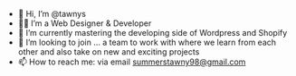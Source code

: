 - 👋 Hi, I’m @tawnys
- 👩‍💻 I’m a Web Designer & Developer 
- 🌱 I’m currently mastering the developing side of Wordpress and Shopify
- 💞️ I’m looking to join ... a team to work with where we learn from each other and also take on new and exciting projects
- 📫 How to reach me: via email summerstawny98@gmail.com

<!---
tawnys/tawnys is a ✨ special ✨ repository because its `README.md` (this file) appears on your GitHub profile.
You can click the Preview link to take a look at your changes.
--->
